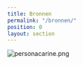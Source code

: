 ```yaml
---
title: Bronnen
permalink: "/bronnen/"
position: 0
layout: section
---
```


![personacarine.png](/uploads/personacarine.png)
